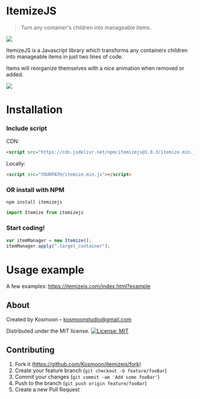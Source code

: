 # ItemizeJS

> Turn any container's children into manageable items.

[<img src="https://img.shields.io/badge/npm-1.0.3-blue.svg">](https://www.npmjs.com/package/itemizejs)

ItemizeJS is a Javascript library which transforms any containers children into manageable items in just two lines of code.

Items will reorganize themselves with a nice animation when removed or added.

![](header.png)

# Installation

### Include script

CDN:

```html
<script src="https://cdn.jsdelivr.net/npm/itemizejs@1.0.3/itemize.min.js"></script>
```

Locally:

```html
<script src="YOURPATH/itemize.min.js"></script>
```

### OR install with NPM

```
npm install itemizejs
```

```javascript
import Itemize from itemizejs
```

### Start coding!

```javascript
var itemManager = new Itemize();
itemManager.apply(".target_container");
```

# Usage example

A few examples: https://itemizejs.com/index.html?example

## About

Created by Kosmoon – kosmoonstudio@gmail.com

Distributed under the MIT license. [![License: MIT](https://img.shields.io/badge/License-MIT-yellow.svg)](https://opensource.org/licenses/MIT)

## Contributing

1. Fork it (<https://github.com/Kosmoon/itemizejs/fork>)
2. Create your feature branch (`git checkout -b feature/fooBar`)
3. Commit your changes (`git commit -am 'Add some fooBar'`)
4. Push to the branch (`git push origin feature/fooBar`)
5. Create a new Pull Request

<!-- Markdown link & img dfn's -->

[npm-image]: https://img.shields.io/badge/npm-1.0.3-blue.svg
[npm-url]: https://npmjs.org/package/datadog-metrics
[npm-downloads]: https://img.shields.io/npm/dm/datadog-metrics.svg?style=flat-square
[travis-image]: https://img.shields.io/travis/dbader/node-datadog-metrics/master.svg?style=flat-square
[travis-url]: https://travis-ci.org/dbader/node-datadog-metrics
[wiki]: https://github.com/yourname/yourproject/wiki
